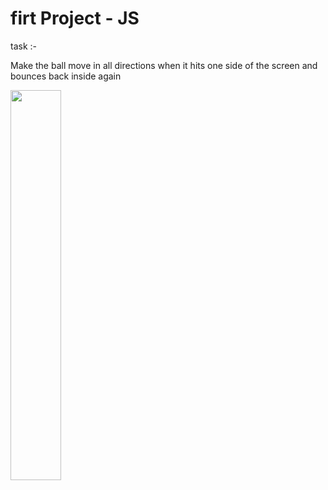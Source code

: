 # firt Project - JS
task :-
<p>Make the ball move in all directions when it hits one side of the screen and bounces back inside again</p>
<img src="https://user-images.githubusercontent.com/93389016/147571240-c8639e7a-945f-4db0-9fa2-2fe3093bc420.png" width="40%" height="40%" >

